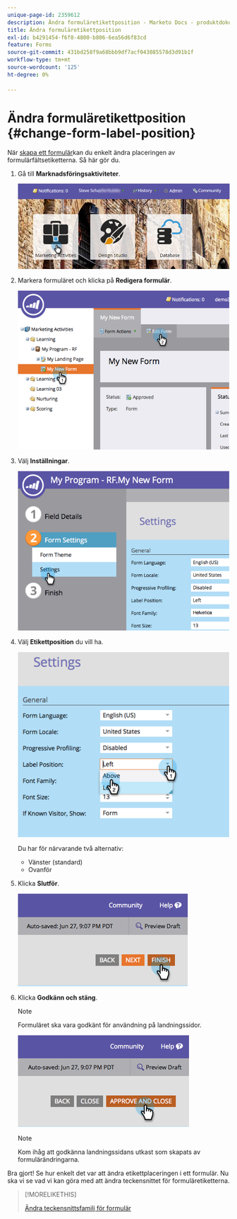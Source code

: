 ```yaml
---
unique-page-id: 2359612
description: Ändra formuläretikettposition - Marketo Docs - produktdokumentation
title: Ändra formuläretikettposition
exl-id: b4291454-f6f8-4800-b806-6ea56d6f83cd
feature: Forms
source-git-commit: 431bd258f9a68bbb9df7acf043085578d3d91b1f
workflow-type: tm+mt
source-wordcount: '125'
ht-degree: 0%

---
```


# Ändra formuläretikettposition {#change-form-label-position}

När [skapa ett formulär](/help/marketo/product-docs/demand-generation/forms/creating-a-form/create-a-form.md)kan du enkelt ändra placeringen av formulärfältsetiketterna. Så här gör du.

1. Gå till **Marknadsföringsaktiviteter**.

   ![](assets/login-marketing-activities-2.png)

1. Markera formuläret och klicka på **Redigera formulär**.

   ![](assets/image2014-9-15-16-3a16-3a9.png)

1. Välj **Inställningar**.

   ![](assets/image2014-9-15-16-3a16-3a26.png)

1. Välj **Etikettposition** du vill ha.

   ![](assets/image2014-9-15-16-3a16-3a39.png)

   Du har för närvarande två alternativ:

   * Vänster (standard)
   * Ovanför

1. Klicka **Slutför**.

   ![](assets/image2014-9-15-16-3a16-3a49.png)

1. Klicka **Godkänn och stäng**.

   >[!NOTE]
   >
   >Formuläret ska vara godkänt för användning på landningssidor.

   ![](assets/image2014-9-15-16-3a17-3a12.png)

   >[!NOTE]
   >
   >Kom ihåg att godkänna landningssidans utkast som skapats av formulärändringarna.

Bra gjort! Se hur enkelt det var att ändra etikettplaceringen i ett formulär. Nu ska vi se vad vi kan göra med att ändra teckensnittet för formuläretiketterna.

>[!MORELIKETHIS]
>
>[Ändra teckensnittsfamilj för formulär](/help/marketo/product-docs/demand-generation/forms/form-design/change-the-form-font-family.md)
